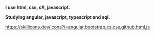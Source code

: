 <strong>I use html, css, c#, javascript.

Studying angular, javascript, typescript and sql.</strong>

https://skillicons.dev/icons?i=angular,bootstrap,cs,css,github,html,js
